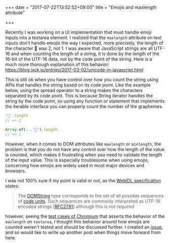 +++
date = "2017-07-22T13:52:52+09:00"
title = "Emojis and maxlength attribute"

+++

Recently I was working on a UI implementation that must handle emoji inputs into a textarea element. I realized that the `maxlength` attribute on text inputs don't handle emojis the way I expected, more precisely, the length of the character 👨 was 2, not 1. I was aware that JavaScript strings are all UTF-16 and when counting the length of a string, it is done by the length of the 16-bit of the UTF-16 data, not by the code point of the string. Here is a much more thorough explanation of this behavior: https://blog.jxck.io/entries/2017-03-02/unicode-in-javascript.html

This is still ok when you have control over how you count the string using APIs that handles the string based on its code point.  Like the example below, using the spread operator to a string makes the characters separated by its code point. This is because String iterator handles the string by the code point, so using any function or statement that implements the iterable interface you can properly count the number of the graphemes.

```javascript
'👨'.length
// => 2

Array.of(...'👨').length
// => 1
```

However, when it comes to DOM attributes like `maxlength` or `minlength`, the problem is that you do not have any control over how the length of the value is counted, which makes it frustrating when you need to validate the length of the input value. This is especially troublesome when using emojis, concerning how emojis are widely used in most major devices and browsers.

I was not 100% sure if my point is valid or not, as the [WebIDL specification](https://www.w3.org/TR/WebIDL-1/#dfn-obtain-unicode) states:

> The [DOMString](https://www.w3.org/TR/WebIDL-1/#idl-DOMString) type corresponds to the set of all possible sequences of [code units](https://www.w3.org/TR/WebIDL-1/#dfn-code-unit). Such sequences are commonly interpreted as UTF-16 encoded strings [[RFC2781](https://www.w3.org/TR/WebIDL-1/#bib-RFC2781)] although this is not required

however, seeing the [test cases of Chromium](https://cs.chromium.org/chromium/src/third_party/WebKit/LayoutTests/fast/forms/textarea/textarea-maxlength.html?q=maxlength&dr=C&l=10) that asserts the behavior of the `maxlength` on `textarea`, I thought this behavior around how emojis are counted weren't tested and should be discussed further. I created an [issue](https://bugs.chromium.org/p/chromium/issues/detail?id=747649), and so would like to write up another post when things move forward from here.
